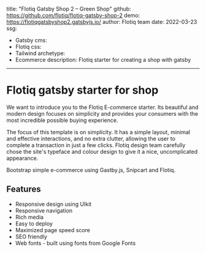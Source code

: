 title: "Flotiq Gatsby Shop 2 – Green Shop"
github: https://github.com/flotiq/flotiq-gatsby-shop-2
demo: https://flotiqgatsbyshop2.gatsbyjs.io/
author: Flotiq team
date: 2022-03-23
ssg:
  - Gatsby
cms:
  - Flotiq 
css:
  - Tailwind
archetype:
  - Ecommerce
description: Flotiq starter for creating a shop with gatsby
---

# Flotiq gatsby starter for shop

We want to introduce you to the Flotiq E-commerce starter. Its beautiful and modern design focuses on simplicity and provides your consumers with the most incredible possible buying experience.

The focus of this template is on simplicity. It has a simple layout, minimal and effective interactions, and no extra clutter, allowing the user to complete a transaction in just a few clicks. Flotiq design team carefully chose the site's typeface and colour design to give it a nice, uncomplicated appearance.

Bootstrap simple e-commerce using Gastby.js, Snipcart and Flotiq.

## Features

* Responsive design using UIkit
* Responsive navigation
* Rich media
* Easy to deploy
* Maximized page speed score
* SEO friendly
* Web fonts - built using fonts from Google Fonts 

